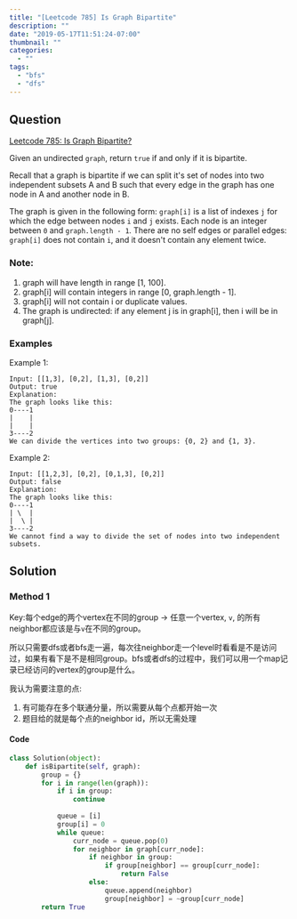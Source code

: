 ```yaml
---
title: "[Leetcode 785] Is Graph Bipartite"
description: ""
date: "2019-05-17T11:51:24-07:00"
thumbnail: ""
categories:
  - ""
tags:
  - "bfs"
  - "dfs"
---
```





## Question

[Leetcode 785: Is Graph Bipartite?](https://leetcode.com/problems/is-graph-bipartite/)

Given an undirected `graph`, return `true` if and only if it is bipartite.

Recall that a graph is bipartite if we can split it's set of nodes into two independent subsets A and B such that every edge in the graph has one node in A and another node in B.

The graph is given in the following form: `graph[i]` is a list of indexes `j` for which the edge between nodes `i` and `j` exists.  Each node is an integer between `0` and `graph.length - 1`.  There are no self edges or parallel edges: `graph[i]` does not contain `i`, and it doesn't contain any element twice.

### Note:
1. graph will have length in range [1, 100].
1. graph[i] will contain integers in range [0, graph.length - 1].
1. graph[i] will not contain i or duplicate values.
1. The graph is undirected: if any element j is in graph[i], then i will be in graph[j].

### Examples

Example 1:
```
Input: [[1,3], [0,2], [1,3], [0,2]]
Output: true
Explanation: 
The graph looks like this:
0----1
|    |
|    |
3----2
We can divide the vertices into two groups: {0, 2} and {1, 3}.
```

Example 2:
```
Input: [[1,2,3], [0,2], [0,1,3], [0,2]]
Output: false
Explanation: 
The graph looks like this:
0----1
| \  |
|  \ |
3----2
We cannot find a way to divide the set of nodes into two independent subsets.
```

## Solution
### Method 1

Key:每个edge的两个vertex在不同的group -> 任意一个vertex, `v`, 的所有neighbor都应该是与`v`在不同的group。

所以只需要dfs或者bfs走一遍，每次往neighbor走一个level时看看是不是访问过，如果有看下是不是相同group。bfs或者dfs的过程中，我们可以用一个map记录已经访问的vertex的group是什么。

我认为需要注意的点:

1. 有可能存在多个联通分量，所以需要从每个点都开始一次
1. 题目给的就是每个点的neighbor id，所以无需处理



#### Code
```python
class Solution(object):
    def isBipartite(self, graph):
        group = {}
        for i in range(len(graph)):
            if i in group:
                continue
            
            queue = [i]
            group[i] = 0
            while queue:
                curr_node = queue.pop(0)
                for neighbor in graph[curr_node]:
                    if neighbor in group:
                        if group[neighbor] == group[curr_node]:
                            return False
                    else:
                        queue.append(neighbor)
                        group[neighbor] = ~group[curr_node]
        return True
```
